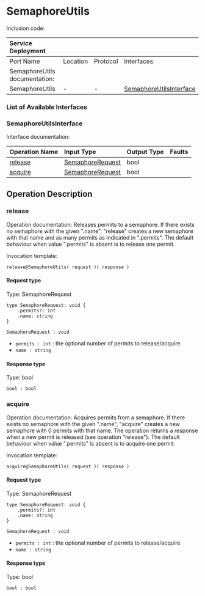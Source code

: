 <!-- cSpell:disable -->
<!-- markdownlint-disable -->
<!-- editorconfig-checker-disable -->

# SemaphoreUtils

Inclusion code: 

| Service Deployment            |          |          |                                                                       |
|:------------------------------|:---------|:---------|:----------------------------------------------------------------------|
| Port Name                     | Location | Protocol | Interfaces                                                            |
| SemaphoreUtils documentation: |          |          |                                                                       |
| SemaphoreUtils                | -        | -        | [SemaphoreUtilsInterface](semaphore_utils.md#SemaphoreUtilsInterface) |

### List of Available Interfaces

### SemaphoreUtilsInterface <a id="SemaphoreUtilsInterface"></a>

Interface documentation:

| Operation Name                        | Input Type                                              | Output Type | Faults |
|:--------------------------------------|:--------------------------------------------------------|:------------|:-------|
| [release](semaphore_utils.md#release) | [SemaphoreRequest](semaphore_utils.md#SemaphoreRequest) | bool        |        |
| [acquire](semaphore_utils.md#acquire) | [SemaphoreRequest](semaphore_utils.md#SemaphoreRequest) | bool        |        |

## Operation Description

### release <a id="release"></a>

Operation documentation: Releases permits to a semaphore. If there exists no semaphore with the given ".name", "release" creates a new semaphore with that name and as many permits as indicated in ".permits". The default behaviour when value ".permits" is absent is to release one permit.

Invocation template:

```jolie
release@SemaphoreUtils( request )( response )
```

#### Request type <a id="SemaphoreRequest"></a>

Type: SemaphoreRequest

```jolie
type SemaphoreRequest: void {
    .permits?: int
    .name: string
}
```

`SemaphoreRequest : void`

* `permits : int` : the optional number of permits to release/acquire
* `name : string`

#### Response type

Type: bool

`bool : bool`

### acquire <a id="acquire"></a>

Operation documentation: Acquires permits from a semaphore. If there exists no semaphore with the given ".name", "acquire" creates a new semaphore with 0 permits with that name. The operation returns a response when a new permit is released \(see operation "release"\). The default behaviour when value ".permits" is absent is to acquire one permit.

Invocation template:

```jolie
acquire@SemaphoreUtils( request )( response )
```

#### Request type <a id="SemaphoreRequest"></a>

Type: SemaphoreRequest

```jolie
type SemaphoreRequest: void {
    .permits?: int
    .name: string
}
```

`SemaphoreRequest : void`

* `permits : int` : the optional number of permits to release/acquire
* `name : string`

#### Response type

Type: bool

`bool : bool`

